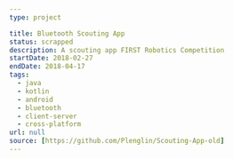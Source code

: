 ```yaml
---
type: project

title: Bluetooth Scouting App
status: scrapped
description: A scouting app FIRST Robotics Competition
startDate: 2018-02-27
endDate: 2018-04-17
tags:
  - java
  - kotlin
  - android
  - bluetooth
  - client-server
  - cross-platform
url: null
source: [https://github.com/Plenglin/Scouting-App-old]
---
```

